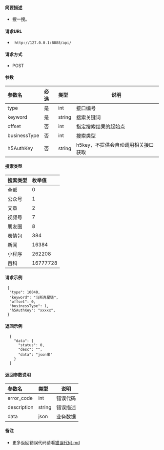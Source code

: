 
#### 简要描述

- 搜一搜。

#### 请求URL
- ` http://127.0.0.1:8888/api/`
  
#### 请求方式
- POST 

#### 参数

| 参数名          | 必选 | 类型     | 说明                   |   
|:-------------|:---|:-------|----------------------|   
| type         | 是  | int    | 接口编号                 |   
| keyword      | 是  | string | 搜索关键词                |   
| offset       | 否  | int    | 指定搜索结果的起始点           |   
| businessType | 否  | int    | 搜索类型                 |   
| h5AuthKey    | 否  | string | h5key，不提供会自动调用相关接口获取 |   

#### 搜索类型

| 搜索类型 | 枚举值      |   
|:-----|:---------|   
| 全部   | 0        |   
| 公众号  | 1        |   
| 文章   | 2        |   
| 视频号  | 7        |   
| 朋友圈  | 8        |   
| 表情包  | 384      |   
| 新闻   | 16384    |   
| 小程序  | 262208   |   
| 百科   | 16777728 |   

#### 请求示例

```
 {
  "type": 10040,
  "keyword": "马斯克星链",
  "offset": 0,
  "businessType": 1,
  "h5AuthKey": "xxxxx",
 } 
```

#### 返回示例 

``` 
  {
    "data": {
      "status": 0,
      "desc": "",
      "data": "json串"
    }
  }
```

#### 返回参数说明 

| 参数名         | 类型     | 说明   |   
|:------------|:-------|------|   
| error_code  | int    | 错误代码 |   
| description | string | 错误描述 |   
| data        | json   | 业务数据 |   

#### 备注 

- 更多返回错误代码请看[错误代码.md](../错误代码.md)







